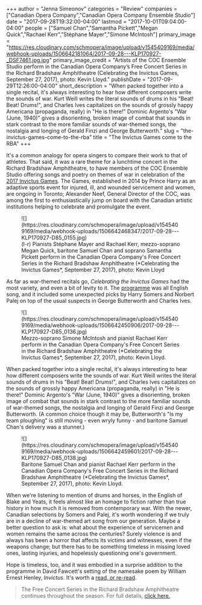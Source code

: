 +++
author = "Jenna Simeonov"
categories = "Review"
companies = ["Canadian Opera Company","Canadian Opera Company Ensemble Studio"]
date = "2017-09-28T19:32:00-04:00"
lastmod = "2017-10-01T09:04:00-04:00"
people = ["Samuel Chan","Samantha Pickett","Megan Quick","Rachael Kerr","Stéphane Mayer","Simone McIntosh"]
primary_image = "https://res.cloudinary.com/schmopera/image/upload/v1545409169/media/webhook-uploads/1506642181064/2017-09-28---KLP170927-_DSF7461.jpg.jpg"
primary_image_credit = "Artists of the COC Ensemble Studio perform in the Canadian Opera Company’s Free Concert Series in the Richard Bradshaw Amphitheatre (Celebrating the Invictus Games, September 27, 2017), photo: Kevin Lloyd."
publishDate = "2017-09-29T12:26:00-04:00"
short_description = "When packed together into a single recital, it&#039;s always interesting to hear how different composers write the sounds of war. Kurt Weill writes the literal sounds of drums in his &quot;Beat! Beat! Drums!&quot;, and Charles Ives capitalizes on the sounds of grossly happy Americana (propaganda, really) in &quot;He is there!&quot; Dominic Argento&#039;s &quot;War (June, 1940)&quot; gives a disorienting, broken image of combat that sounds in stark contrast to the more familiar sounds of war-themed songs, the nostalgia and longing of Gerald Finzi and George Butterworth."
slug = "the-invictus-games-come-to-the-rba"
title = "The Invictus Games come to the RBA"
+++

It's a common analogy for opera singers to compare their work to that of athletes. That said, it was a rare theme for a lunchtime concert in the Richard Bradshaw Amphitheatre, to have members of the COC Ensemble Studio offering songs and poetry on themes of war in celebration of the [2017 Invictus Games](http://www.invictusgames2017.com/about-us/). The Games, established in 2014 by Prince Harry as an adaptive sports event for injured, ill, and wounded servicement and women, are ongoing in Toronto; Alexander Neef, General Director of the COC, was among the first to enthusiastically jump on board with the Canadian artistic institutions helping to celebrate and promulgate the event.

<figure data-type="image">
![](https://res.cloudinary.com/schmopera/image/upload/v1545409169/media/webhook-uploads/1506642468347/2017-09-28---KLP170927-D85_0155.jpg)
<figcaption>(l-r) Pianists Stéphane Mayer and Rachael Kerr, mezzo-soprano Megan Quick, baritone Samuel Chan and soprano Samantha Pickett perform in the Canadian Opera Company's Free Concert Series in the Richard Bradshaw Amphitheatre (*Celebrating the Invictus Games*, September 27, 2017), photo: Kevin Lloyd</figcaption>
</figure>

As far as war-themed recitals go, *Celebrating the Invictus Games* had the most variety, and even a bit of levity to it. The [programme](http://files.coc.ca/pdfs/concert170927.pdf) was all English song, and it included some unexpected picks by Harry Somers and Norbert Palej on top of the usual suspects in George Butterworth and Charles Ives. 

<figure data-type="image">
![](https://res.cloudinary.com/schmopera/image/upload/v1545409169/media/webhook-uploads/1506642450906/2017-09-28---KLP170927-D85_0136.jpg)
<figcaption>Mezzo-soprano Simone McIntosh and pianist Rachael Kerr perform in the Canadian Opera Company's Free Concert Series in the Richard Bradshaw Amphitheatre (*Celebrating the Invictus Games*, September 27, 2017), photo: Kevin Lloyd.</figcaption>
</figure>

When packed together into a single recital, it's always interesting to hear how different composers write the sounds of war. Kurt Weill writes the literal sounds of drums in his "Beat! Beat! Drums!", and Charles Ives capitalizes on the sounds of grossly happy Americana (propaganda, really) in "He is there!" Dominic Argento's "War (June, 1940)" gives a disorienting, broken image of combat that sounds in stark contrast to the more familiar sounds of war-themed songs, the nostalgia and longing of Gerald Finzi and George Butterworth. (A common choice though it may be, Butterworth's "Is my team ploughing" is still moving - even wryly funny - and baritone Samuel Chan's delivery was a stunner.)

<figure data-type="image">
![](https://res.cloudinary.com/schmopera/image/upload/v1545409169/media/webhook-uploads/1506642459601/2017-09-28---KLP170927-D85_0138.jpg)
<figcaption>Baritone Samuel Chan and pianist Rachael Kerr perform in the Canadian Opera Company's Free Concert Series in the Richard Bradshaw Amphitheatre (*Celebrating the Invictus Games*, September 27, 2017), photo: Kevin Lloyd.</figcaption>
</figure>

When we're listening to mention of drums and horses, in the English of Blake and Yeats, it feels almost like an homage to fiction rather than true history in how much it is removed from contemporary war. With the newer, Canadian selections by Somers and Palej, it's worth wondering if we truly are in a decline of war-themed art song from our generation. Maybe a better question to ask is: what about the experience of servicemen and women remains the same across the centuries? Surely violence is and always has been a horror that affects its victims and witnesses, even if the weapons change; but there has to be something timeless in missing loved ones, lasting injuries, and hopelessly questioning one's government.

Hope is timeless, too, and it was embodied in a surprise addition to the programme in David Fawcett's setting of the namesake poem by William Ernest Henley, *Invictus*. It's worth a [read, or re-read](https://www.poetryfoundation.org/poems/51642/invictus).

>The Free Concert Series in the Richard Bradshaw Amphitheatre continues throughout the season. For full details, [click here.](http://www.coc.ca/PerformancesAndTickets/FreeConcertSeries.aspx)

